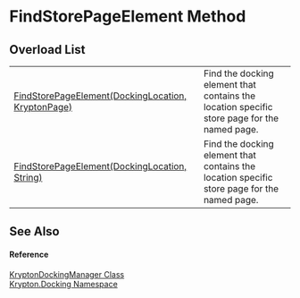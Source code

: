 # FindStorePageElement Method


## Overload List
<table>
<tr>
<td><a href="05867b94-c561-6bc0-945a-de04643faa8b.md">FindStorePageElement(DockingLocation, KryptonPage)</a></td>
<td>Find the docking element that contains the location specific store page for the named page.</td></tr>
<tr>
<td><a href="9bbd2100-6319-4bdc-2d90-1b17c9dbfe61.md">FindStorePageElement(DockingLocation, String)</a></td>
<td>Find the docking element that contains the location specific store page for the named page.</td></tr>
</table>

## See Also


#### Reference
<a href="6c9c237d-95cb-a4ce-72c6-cd7684d3287e.md">KryptonDockingManager Class</a>  
<a href="98399376-cf41-9454-4b4d-4fab2ca20bc7.md">Krypton.Docking Namespace</a>  

